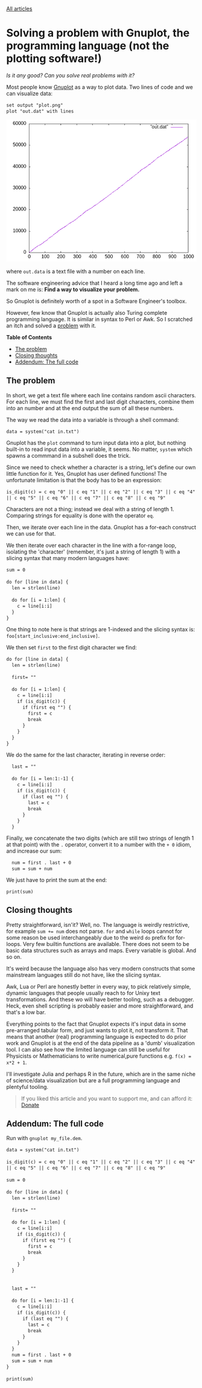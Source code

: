 <link rel="stylesheet" type="text/css" href="main.css">

<a href="/blog">All articles</a>

# Solving a problem with Gnuplot, the programming language (not the plotting software!)

*Is it any good? Can you solve real problems with it?*

Most people know [Gnuplot](https://en.wikipedia.org/wiki/Gnuplot) as a way to plot data. Two lines of code and we can visualize data:

```gnuplot
set output "plot.png"
plot "out.dat" with lines
```
![gnuplot.png](gnuplot.png)

where `out.data` is a text file with a number on each line.

The software engineering advice that I heard a long time ago and left a mark on me is: **Find a way to visualize your problem.**

So Gnuplot is definitely worth of a spot in a Software Engineer's toolbox.

However, few know that Gnuplot is actually also Turing complete programming language. It is similar in syntax to Perl or Awk. So I scratched an itch and solved a [problem](https://adventofcode.com/2023/day/1) with it.

**Table of Contents**
- [The problem](#the-problem)
- [Closing thoughts](#closing-thoughts)
- [Addendum: The full code](#addendum-the-full-code)

## The problem
 
In short, we get a text file where each line contains random ascii characters. For each line, we must find the first and last digit characters, combine them into an number and at the end output the sum of all these numbers.


The way we read the data into a variable is through a shell command:

```
data = system("cat in.txt")
```

Gnuplot has the `plot` command to turn input data into a plot, but nothing built-in to read input data into a variable, it seems. No matter, `system` which spawns a commmand in a subshell does the trick.

Since we need to check whether a character is a string, let's define our own little function for it. Yes, Gnuplot has user defined functions! The unfortunate limitation is that the body has to be an expression:

```gnuplot
is_digit(c) = c eq "0" || c eq "1" || c eq "2" || c eq "3" || c eq "4" || c eq "5" || c eq "6" || c eq "7" || c eq "8" || c eq "9"
```

Characters are not a thing; instead we deal with a string of length 1. Comparing strings for equality is done with the operator `eq`.

Then, we iterate over each line in the data. Gnuplot has a for-each construct we can use for that.

We then iterate over each character in the line with a for-range loop, isolating the 'character' (remember, it's just a string of length 1) with a slicing syntax that many modern languages have:

```gnuplot
sum = 0

do for [line in data] {
  len = strlen(line)

  do for [i = 1:len] {
    c = line[i:i]
  }
}
```

One thing to note here is that strings are 1-indexed and the slicing syntax is: `foo[start_inclusive:end_inclusive]`.

We then set `first` to the first digit character we find:

```gnuplot
do for [line in data] {
  len = strlen(line)

  first= ""

  do for [i = 1:len] {
    c = line[i:i]
    if (is_digit(c)) {
      if (first eq "") {
        first = c
        break
      }  
    }
  }
}
```

We do the same for the last character, iterating in reverse order:

```gnuplot
  last = ""

  do for [i = len:1:-1] {
    c = line[i:i]
    if (is_digit(c)) {
      if (last eq "") {
        last = c
        break
      }  
    }
  }

```

Finally, we concatenate the two digits (which are still two strings of length 1 at that point) with the `.` operator, convert it to a number with the `+ 0` idiom, and increase our sum:

```gnuplot
  num = first . last + 0
  sum = sum + num
```

We just have to print the sum at the end:

```gnuplot
print(sum)
```

## Closing thoughts

Pretty straightforward, isn'it? Well, no. The language is weirdly restrictive, for example `sum += num` does not parse. `for` and `while` loops cannot for some reason be used interchangeably due to the weird `do` prefix for for-loops. Very few builtin functions are available.
There does not seem to be basic data structures such as arrays and maps. Every variable is global. And so on.

It's weird because the language also has very modern constructs that some mainstream languages still do not have, like the slicing syntax.

Awk, Lua or Perl are honestly better in every way, to pick relatively simple, dynamic languages that people usually reach to for Unixy text transformations. And these wo will have better tooling, such as a debugger. Heck, even shell scripting is probably easier and more straightforward, and that's a low bar.

Everything points to the fact that Gnuplot expects it's input data in some pre-arranged tabular form, and just wants to plot it, not transform it. That means that another (real) programming language is expected to do prior work and Gnuplot is at the end of the data pipeline as a 'dumb' visualization tool. I can also see how the limited language can still be useful for Physicists or Mathematicians to write numerical,pure functions e.g. `f(x) = x*2 + 1`.


I'll investigate Julia and perhaps R in the future, which are in the same niche of science/data visualization but are a full programming language and plentyful tooling.


> If you liked this article and you want to support me, and can afford it: [Donate](https://paypal.me/philigaultier?country.x=DE&locale.x=en_US)

## Addendum: The full code

Run with `gnuplot my_file.dem`.

```gnuplot
data = system("cat in.txt")

is_digit(c) = c eq "0" || c eq "1" || c eq "2" || c eq "3" || c eq "4" || c eq "5" || c eq "6" || c eq "7" || c eq "8" || c eq "9"

sum = 0

do for [line in data] {
  len = strlen(line)

  first= ""

  do for [i = 1:len] {
    c = line[i:i]
    if (is_digit(c)) {
      if (first eq "") {
        first = c
        break
      }  
    }
  }


  last = ""

  do for [i = len:1:-1] {
    c = line[i:i]
    if (is_digit(c)) {
      if (last eq "") {
        last = c
        break
      }  
    }
  }
  num = first . last + 0
  sum = sum + num
}

print(sum)
```
